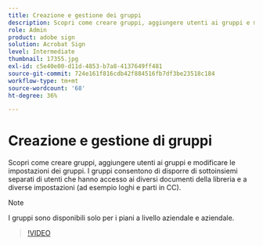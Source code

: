 ```yaml
---
title: Creazione e gestione dei gruppi
description: Scopri come creare gruppi, aggiungere utenti ai gruppi e modificare le impostazioni dei gruppi
role: Admin
product: adobe sign
solution: Acrobat Sign
level: Intermediate
thumbnail: 17355.jpg
exl-id: c5e40e00-d11d-4853-b7a8-4137649ff481
source-git-commit: 724e161f816cdb42f884516fb7df3be23518c184
workflow-type: tm+mt
source-wordcount: '68'
ht-degree: 36%

---
```


# Creazione e gestione di gruppi

Scopri come creare gruppi, aggiungere utenti ai gruppi e modificare le impostazioni dei gruppi. I gruppi consentono di disporre di sottoinsiemi separati di utenti che hanno accesso ai diversi documenti della libreria e a diverse impostazioni (ad esempio loghi e parti in CC).

>[!NOTE]
>
>I gruppi sono disponibili solo per i piani a livello aziendale e aziendale.

>[!VIDEO](https://video.tv.adobe.com/v/344682?hidetitle=true)

